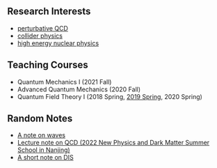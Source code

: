## Research Interests
- [perturbative QCD](https://l-x-x.github.io/pqcd/)
- [collider physics](https://l-x-x.github.io/collider/)
- [high energy nuclear physics](https://l-x-x.github.io/nuclear/)



## Teaching Courses
- Quantum Mechanics I (2021 Fall)
- Advanced Quantum Mechanics (2020 Fall)
- Quantum Field Theory I (2018 Spring, [2019 Spring](https://l-x-x.github.io/qft-2019/), 2020 Spring)



## Random Notes

- [A note on waves](https://l-x-x.github.io/qft-2019/note_on_waves.pdf)
- [Lecture note on QCD (2022 New Physics and Dark Matter Summer School in Nanjing)](https://l-x-x.github.io/qft-2019/Lecture_qcd.pdf)
- [A short note on DIS](https://github.com/l-x-x/l-x-x.github.io/blob/master/qft-2019/AShortNoteOnDIS.pdf)



